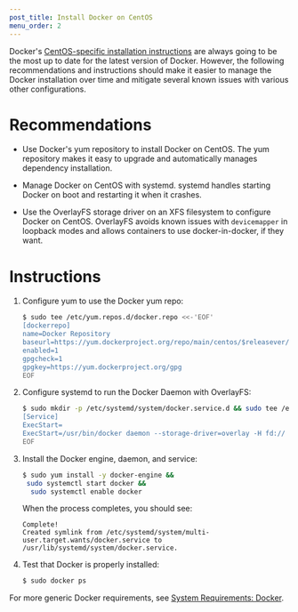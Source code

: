 ```yaml
---
post_title: Install Docker on CentOS
menu_order: 2
---
```

Docker's <a href="https://docs.docker.com/engine/installation/linux/centos/" target="_blank">CentOS-specific installation instructions</a> are always going to be the most up to date for the latest version of Docker. However, the following recommendations and instructions should make it easier to manage the Docker installation over time and mitigate several known issues with various other configurations.

# Recommendations

* Use Docker's yum repository to install Docker on CentOS. The yum repository makes it easy to upgrade and automatically manages dependency installation.

* Manage Docker on CentOS with systemd. systemd handles starting Docker on boot and restarting it when it crashes.

* Use the OverlayFS storage driver on an XFS filesystem to configure Docker on CentOS. OverlayFS avoids known issues with `devicemapper` in loopback modes and allows containers to use docker-in-docker, if they want.

# Instructions

1.  Configure yum to use the Docker yum repo:

    ```bash
    $ sudo tee /etc/yum.repos.d/docker.repo <<-'EOF'
    [dockerrepo]
    name=Docker Repository
    baseurl=https://yum.dockerproject.org/repo/main/centos/$releasever/
    enabled=1
    gpgcheck=1
    gpgkey=https://yum.dockerproject.org/gpg
    EOF
    ```

2.  Configure systemd to run the Docker Daemon with OverlayFS:

    ```bash
    $ sudo mkdir -p /etc/systemd/system/docker.service.d && sudo tee /etc/systemd/system/docker.service.d/override.conf <<- EOF
    [Service]
    ExecStart=
    ExecStart=/usr/bin/docker daemon --storage-driver=overlay -H fd://
    EOF
    ```

3.  Install the Docker engine, daemon, and service:

    ```bash
    $ sudo yum install -y docker-engine &&
     sudo systemctl start docker &&
      sudo systemctl enable docker
    ```

    When the process completes, you should see:

    ```
    Complete!
    Created symlink from /etc/systemd/system/multi-user.target.wants/docker.service to /usr/lib/systemd/system/docker.service.
    ```

4. Test that Docker is properly installed:

    ```bash
    $ sudo docker ps
    ```

For more generic Docker requirements, see [System Requirements: Docker][1].

[1]: /docs/1.7/administration/installing/custom/system-requirements/#docker
